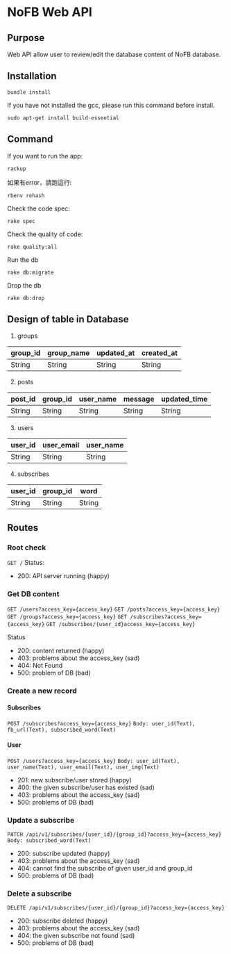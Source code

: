 # NoFB Web API
## Purpose
Web API allow user to review/edit the database content of NoFB database.

## Installation
```bash=
bundle install
```
If you have not installed the gcc, please run this command before install.
```bash=
sudo apt-get install build-essential
```

## Command
If you want to run the app:
```bash=
rackup
```

如果有error，請跑這行:
```bash=
rbenv rehash
```

Check the code spec:
```bash=
rake spec
```

Check the quality of code:
```bash=
rake quality:all
```

Run the db
```bash=
rake db:migrate
```

Drop the db
```bash=
rake db:drop
```

## Design of table in Database
1. groups

| group_id | group_name | updated_at | created_at |
| -------- | ---------- | ---------- | ---------- |
| String   | String     | String   | String   |

2. posts

| post_id | group_id | user_name | message | updated_time |
| ------- | -------- | ------- | ------- | ------------ |
| String  | String   | String  | String  | String       |

3. users

| user_id | user_email | user_name |
| ------- | ---------- | ------------ |
| String  | String     | String       |

4. subscribes

| user_id | group_id | word   |
| ------- | -------- | ------ |
| String  | String   | String |

## Routes
### Root check
`GET /`
Status:
- 200: API server running (happy)

### Get DB content

`GET /users?access_key={access_key}`
`GET /posts?access_key={access_key}`
`GET /groups?access_key={access_key}`
`GET /subscribes?access_key={access_key}`
`GET /subscribes/{user_id}access_key={access_key}`

Status

- 200: content returned (happy)
- 403: problems about the access_key (sad)
- 404: Not Found
- 500: problem of DB (bad)

### Create a new record
#### Subscribes
`POST /subscribes?access_key={access_key}`
`Body: user_id(Text), fb_url(Text), subscribed_word(Text)`

#### User
`POST /users?access_key={access_key}`
`Body: user_id(Text), user_name(Text), user_email(Text), user_img(Text)`

- 201: new subscribe/user stored (happy)
- 400: the given subscribe/user has existed (sad)
- 403: problems about the access_key (sad)
- 500: problems of DB (bad)

### Update a subscribe

`PATCH /api/v1/subscribes/{user_id}/{group_id}?access_key={access_key}`
`Body: subscribed_word(Text)`

- 200: subscribe updated (happy)
- 403: problems about the access_key (sad)
- 404: cannot find the subscribe of given user_id and group_id
- 500: problems of DB (bad)

### Delete a subscribe

`DELETE /api/v1/subscribes/{user_id}/{group_id}?access_key={access_key}`

- 200: subscribe deleted (happy)
- 403: problems about the access_key (sad)
- 404: the given subscribe not found (sad)
- 500: problems of DB (bad)